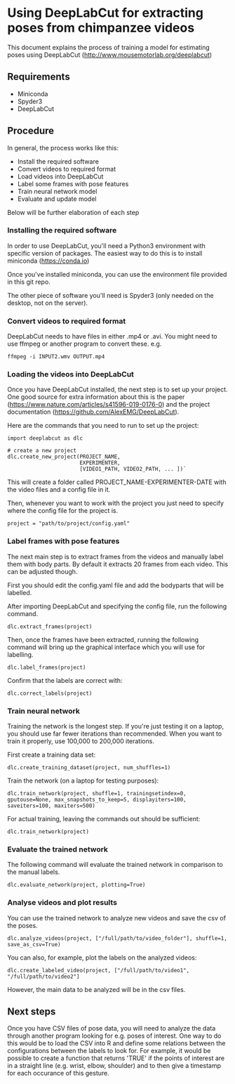 # Using DeepLabCut for extracting poses from chimpanzee videos

This document explains the process of training a model for estimating poses using DeepLabCut (http://www.mousemotorlab.org/deeplabcut)

## Requirements
* Miniconda
* Spyder3
* DeepLabCut

## Procedure

In general, the process works like this:

* Install the required software
* Convert videos to required format
* Load videos into DeepLabCut
* Label some frames with pose features
* Train neural network model
* Evaluate and update model

Below will be further elaboration of each step

### Installing the required software

In order to use DeepLabCut, you'll need a Python3 environment with specific version of packages. The easiest way to do this is to install miniconda (https://conda.io)

Once you've installed miniconda, you can use the environment file provided in this git repo.

The other piece of software you'll need is Spyder3 (only needed on the desktop, not on the server).


### Convert videos to required format

DeepLabCut needs to have files in either .mp4 or .avi. You might need to use ffmpeg or another program to convert these. e.g.

    ffmpeg -i INPUT2.wmv OUTPUT.mp4

### Loading the videos into DeepLabCut

Once you have DeepLabCut installed, the next step is to set up your project. One good source for extra information about this is the paper (https://www.nature.com/articles/s41596-019-0176-0) and the project documentation (https://github.com/AlexEMG/DeepLabCut).

Here are the commands that you need to run to set up the project:

    import deeplabcut as dlc

    # create a new project
    dlc.create_new_project(PROJECT_NAME,
                           EXPERIMENTER,
                           [VIDEO1_PATH, VIDEO2_PATH, ... ])`

This will create a folder called PROJECT_NAME-EXPERIMENTER-DATE with the video files and a config file in it.

Then, whenever you want to work with the project you just need to specify where the config file for the project is.

    project = "path/to/project/config.yaml"


### Label frames with pose features

The next main step is to extract frames from the videos and manually label them with body parts. By default it extracts 20 frames from each video. This can be adjusted though.

First you should edit the config.yaml file and add the bodyparts that will be labelled.

After importing DeepLabCut and specifying the config file, run the following command.

    dlc.extract_frames(project)

Then, once the frames have been extracted, running the following command will bring up the graphical interface which you will use for labelling.

    dlc.label_frames(project)

Confirm that the labels are correct with:

    dlc.correct_labels(project)


### Train neural network

Training the network is the longest step. If you're just testing it on a laptop, you should use far fewer iterations than recommended. When you want to train it properly, use 100,000 to 200,000 iterations.

First create a training data set:

    dlc.create_training_dataset(project, num_shuffles=1)

Train the network (on a laptop for testing purposes):

    dlc.train_network(project, shuffle=1, trainingsetindex=0, gputouse=None, max_snapshots_to_keep=5, displayiters=100, saveiters=100, maxiters=500)


For actual training, leaving the commands out should be sufficient:

    dlc.train_network(project)


### Evaluate the trained network

The following command will evaluate the trained network in comparison to the manual labels.

    dlc.evaluate_network(project, plotting=True)


### Analyse videos and plot results

You can use the trained network to analyze new videos and save the csv of the poses.

    dlc.analyze_videos(project, ["/full/path/to/video_folder"], shuffle=1, save_as_csv=True)

You can also, for example, plot the labels on the analyzed videos:

    dlc.create_labeled_video(project, ["/full/path/to/video1", "/full/path/to/video2"]


However, the main data to be analyzed will be in the csv files.



## Next steps

Once you have CSV files of pose data, you will need to analyze the data through another program looking for e.g. poses of interest. One way to do this would be to load the CSV into R and define some relations between the configurations between the labels to look for. For example, it would be possible to create a function that returns 'TRUE' if the points of interest are in a straight line (e.g. wrist, elbow, shoulder) and to then give a timestamp for each occurance of this gesture.




